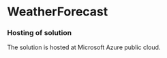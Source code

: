 # WeatherForecast

### Hosting of solution

The solution is hosted at Microsoft Azure public cloud.
